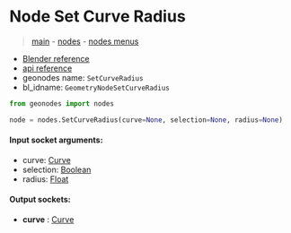 # Node Set Curve Radius

> [main](../structure.md) - [nodes](nodes.md) - [nodes menus](nodes_menus.md)

- [Blender reference](https://docs.blender.org/manual/en/latest/modeling/geometry_nodes/curve/set_curve_radius.html)
- [api reference](https://docs.blender.org/api/current/bpy.types.GeometryNodeSetCurveRadius.html)
- geonodes name: `SetCurveRadius`
- bl_idname: `GeometryNodeSetCurveRadius`

```python
from geonodes import nodes

node = nodes.SetCurveRadius(curve=None, selection=None, radius=None)
```

#### Input socket arguments:

- curve: [Curve](Curve.md)
- selection: [Boolean](Boolean.md)
- radius: [Float](Float.md)

#### Output sockets:

- **curve** : [Curve](Curve.md)

